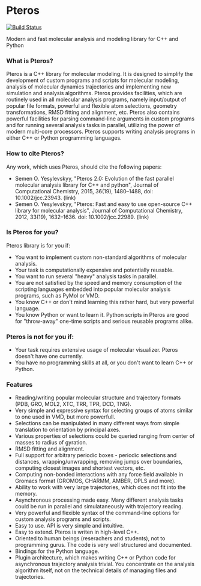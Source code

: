 # Pteros
[![Build Status](https://travis-ci.com/yesint/pteros.svg?branch=master)](https://travis-ci.com/yesint/pteros)

Modern and fast molecular analysis and modeling library for C++ and Python

### What is Pteros?


Pteros is a C++ library for molecular modeling. It is designed to simplify the development of custom programs and scripts for molecular modeling, analysis of molecular dynamics trajectories and implementing new simulation and analysis algorithms. Pteros provides facilities, which are routinely used in all molecular analysis programs, namely input/output of popular file formats, powerful and flexible atom selections, geometry transformations, RMSD fitting and alignment, etc. Pteros also contains powerful facilities for parsing command-line arguments in custom programs and for running several analysis tasks in parallel, utilizing the power of modern multi-core processors.
Pteros supports writing analysis programs in either C++ or Python programming languages.

### How to cite Pteros?

Any work, which uses Pteros, should cite the following papers:

* Semen O. Yesylevskyy, "Pteros 2.0: Evolution of the fast parallel molecular analysis library for C++ and python", Journal of Computational Chemistry, 2015, 36(19), 1480–1488, doi: 10.1002/jcc.23943. (link)
* Semen O. Yesylevskyy, "Pteros: Fast and easy to use open-source C++ library for molecular analysis", Journal of Computational Chemistry, 2012, 33(19), 1632–1636. doi: 10.1002/jcc.22989. (link)

### Is Pteros for you?

Pteros library is for you if:

- You want to implement custom non-standard algorithms of molecular analysis.
- Your task is computationally expensive and potentially reusable.
- You want to run several "heavy" analysis tasks in parallel.
- You are not satisfied by the speed and memory consumption of the scripting languages embedded into popular molecular analysis programs, such as PyMol or VMD.
- You know C++ or don't mind learning this rather hard, but very powerful language.
- You know Python or want to learn it. Python scripts in Pteros are good for "throw-away" one-time scripts and serious reusable programs alike.

### Pteros is not for you if:

- Your task requires extensive usage of molecular visualizer. Pteros doesn't have one currently.
- You have no programming skills at all, or you don't want to learn C++ or Python.

### Features

- Reading/writing popular molecular structure and trajectory formats (PDB, GRO, MOL2, XTC, TRR, TPR, DCD, TNG).
- Very simple and expressive syntax for selecting groups of atoms similar to one used in VMD, but more powerfull.
- Selections can be manipulated in many different ways from simple translation to orientation by principal axes.
- Various properties of selections could be queried ranging from center of masses to radius of gyration.
- RMSD fitting and alignment.
- Full support for arbitrary periodic boxes - periodic selections and distances, wrapping/unwrapping, removing jumps over boundaries, computing closest images and shortest vectors, etc.
- Computing non-bonded interactions with any force field available in Gromacs format (GROMOS, CHARMM, AMBER, OPLS and more).
- Ability to work with very large trajectories, which does not fit into the memory.
- Asynchronous processing made easy. Many different analysis tasks could be run in parallel and simulataneously with trajectory reading.
- Very powerful and flexible syntax of the command-line options for custom analysis programs and scripts.
- Easy to use. API is very simple and intuitive.
- Easy to extend. Pteros is writen in high-level C++.
- Oriented to human beings (reserachers and students), not to programming gurus. The code is very well structured and documented.
- Bindings for the Python language.
- Plugin architecture, which makes writing C++ or Python code for asynchronous trajectory analysis trivial. You concentrate on the analysis algorithm itself, not on the technical details of managing files and trajectories.

